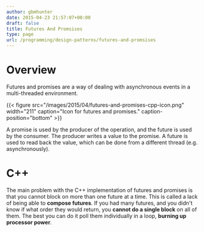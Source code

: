 ```yaml
---
author: gbmhunter
date: 2015-04-23 21:57:07+00:00
draft: false
title: Futures And Promsises
type: page
url: /programming/design-patterns/futures-and-promsises
---
```


# Overview




Futures and promises are a way of dealing with asynchronous events in a multi-threaded environment.



{{< figure src="/images/2015/04/futures-and-promises-cpp-icon.png" width="211" caption="Icon for futures and promises." caption-position="bottom" >}}



A promise is used by the producer of the operation, and the future is used by the consumer. The producer writes a value to the promise. A future is used to read back the value, which can be done from a different thread (e.g. asynchronously).




# C++




The main problem with the C++ implementation of futures and promises is that you cannot block on more than one future at a time. This is called a lack of being able to **compose futures**. If you had many futures, and you didn't know if what order they would return, you **cannot do a single block** on all of them. The best you can do it poll them individually in a loop, **burning up processor power**.
